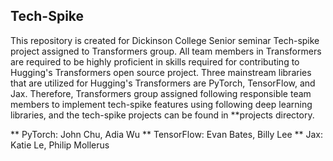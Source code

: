 ## Tech-Spike

This repository is created for Dickinson College Senior seminar Tech-spike project assigned to Transformers group.
All team members in Transformers are required to be highly proficient in skills required for contributing to Hugging's Transformers open source project.
Three mainstream libraries that are utilized for Hugging's Transformers are PyTorch, TensorFlow, and Jax.
Therefore, Transformers group assigned following responsible team members to implement tech-spike features using following deep learning libraries, and the tech-spike projects can be found in **projects directory.

** PyTorch: John Chu, Adia Wu
** TensorFlow: Evan Bates, Billy Lee
** Jax: Katie Le, Philip Mollerus
